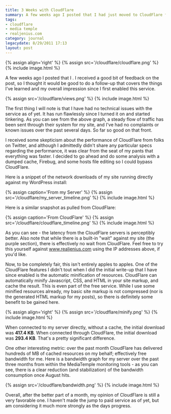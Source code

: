 ```yaml
---
title: 3 Weeks with CloudFlare
summary: A few weeks ago I posted that I had just moved to CloudFlare for my Media Temple hosted site. Here are my experiences 3 weeks later.
tags:
- cloudflare
- media temple
- realjenius.com
category: journal
legacydate: 8/29/2011 17:13
layout: post
---
```


{% assign align='right' %}
{% assign src='/cloudflare/cloudflare.png' %}
{% include image.html %}

A few weeks ago I posted that I . I received a good bit of feedback on the post, so I thought it would be good to do a follow-up that covers the things I've learned and my overall impression since I first enabled this service.

{% assign src='/cloudflare/views.png' %}
{% include image.html %}

The first thing I will note is that I have had no technical issues with the service as of yet. It has run flawlessly since I turned it on and started tinkering. As you can see from the above graph, a steady flow of traffic has been sent through their system for my site, and I've had no complaints or known issues over the past several days. So far so good on that front.

I received some skepticism about the performance of CloudFlare from folks on Twitter, and although I admittedly didn't share any particular specs regarding the performance, it was clear from the seat of my pants that everything was faster. I decided to go ahead and do some analysis with a dumped cache, Firebug, and some hosts file editing so I could bypass CloudFlare.

Here is a snippet of the network downloads of my site running directly against my WordPress install:

{% assign caption='From my Server' %}
{% assign src='/cloudflare/my_server_timeline.png' %}
{% include image.html %}

Here is a similar snapshot as pulled from CloudFlare:

{% assign caption='From CloudFlare' %}
{% assign src='/cloudflare/cloudflare_timeline.png' %}
{% include image.html %}

As you can see - the latency from the CloudFlare servers is perceptibly better. Also note that while there is a built-in "wait" against my site (the purple section), there is effectively no wait from CloudFlare. Feel free to try this yourself against www.realjenius.com using the IP addresses above, if you'd like.

Now, to be completely fair, this isn't entirely apples to apples. One of the CloudFlare features I didn't tout when I did the initial write-up that I have since enabled is the automatic minification of resources. CloudFlare can automatically minify Javascript, CSS, and HTML in your site markup, and cache the result. This is even part of the free service. While I use some minified resources already, my basic site markup is not compressed (nor is the generated HTML markup for my posts), so there is definitely some benefit to be gained here.

{% assign align='right' %}
{% assign src='/cloudflare/minify.png' %}
{% include image.html %}

When connected to my server directly, without a cache, the initial download was **417.4 KB**. When connected through CloudFlare, the initial download was **293.4 KB**. That's a pretty significant difference.

One other interesting metric: over the past month CloudFlare has delivered hundreds of MB of cached resources on my behalf; effectively free bandwidth for me. Here is a bandwidth graph for my server over the past three months from within the MediaTemple monitoring tools - as you can see, there is a clear reduction (and stabilization) of the bandwidth consumption once August hits.

{% assign src='/cloudflare/bandwidth.png' %}
{% include image.html %}

Overall, after the better part of a month, my opinion of CloudFlare is still a very favorable one. I haven't made the jump to paid service as of yet, but am considering it much more strongly as the days progress.